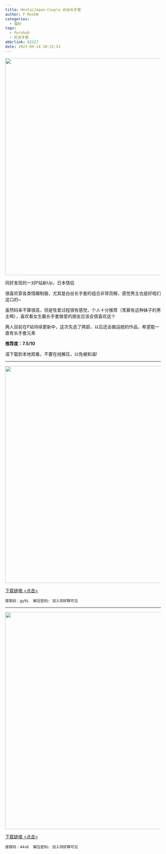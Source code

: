 ```yaml
---
title: HentaiJapan-Couple 白丝长手套
author: F-ReshN
categories:
  - 福利
tags:
  - Pornhub
  - 尼龙手套
abbrlink: 62227
date: 2021-09-14 20:32:53
---
```


<img width="700px" src="https://cdn.jsdelivr.net/gh/GloveLover/Image-host/longglovelover/2021/HentaiJapan_Couple.cover.jpg"/>

<!-- more -->

同好发现的一对P站新Up，日本情侣

很喜欢穿各类情趣制服，尤其是白丝长手套的组合非常亮眼，感觉男主也是好咱们这口的~

虽然码率不算很高，但是性爱过程很有感觉，个人十分推荐（羡慕有这种妹子的男主啊），喜欢看女生戴长手套做爱的朋友应该会很喜欢这个

两人目前在P站持续更新中，这次先选了两部，以后还会搬运她的作品，希望能一直有长手套元素

**推荐度：7.5/10**

请下载到本地观看，不要在线解压，以免被和谐!

---

<img width="700px" src="https://cdn.jsdelivr.net/gh/GloveLover/Image-host/longglovelover/2021/HentaiJapan_Couple Nurse.jpg"/>

[下载链接 <点击>](https://pan.baidu.com/s/1ptmD6wjEUr--9cKHc6wJmw)

`
提取码：gy9i 
解压密码: 加入同好群可见
`

---

<img width="700px" src="https://cdn.jsdelivr.net/gh/GloveLover/Image-host/longglovelover/2021/HentaiJapan_Couple Slutty Maid.jpg"/>

[下载链接 <点击>](https://pan.baidu.com/s/1IxrwYm4S02u3sKVvcdijpg)

`
提取码：44v6 
解压密码: 加入同好群可见
`

